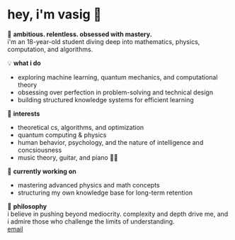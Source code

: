 # hey, i'm vasig 👋  

🚀 **ambitious. relentless. obsessed with mastery.**  
i'm an 18-year-old student diving deep into mathematics, physics, computation, and algorithms.

💡 **what i do**  
- exploring machine learning, quantum mechanics, and computational theory  
- obsessing over perfection in problem-solving and technical design  
- building structured knowledge systems for efficient learning  

🎯 **interests**  
- theoretical cs, algorithms, and optimization  
- quantum computing & physics  
- human behavior, psychology, and the nature of intelligence and concsiousness
- music theory, guitar, and piano 🎸🎹  

📖 **currently working on**  
- mastering advanced physics and math concepts  
- structuring my own knowledge base for long-term retention  

💭 **philosophy**  
i believe in pushing beyond mediocrity. complexity and depth drive me, and i admire those who challenge the limits of understanding.  
[email](mailto:agvasig19@gmail.com) 


<!---
VasigAG/VasigAG is a ✨ special ✨ repository because its `README.md` (this file) appears on your GitHub profile.
You can click the Preview link to take a look at your changes.
--->
